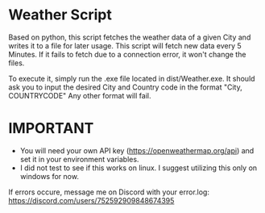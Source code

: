 # Weather Script

Based on python, this script fetches the weather data of a given City and writes it to a file for later usage. 
This script will fetch new data every 5 Minutes. If it fails to fetch due to a connection error, it won't change the files.

To execute it, simply run the .exe file located in dist/Weather.exe. It should ask you to input the desired City and Country code in the format "City, COUNTRYCODE"
Any other format will fail.

# IMPORTANT
- You will need your own API key (https://openweathermap.org/api) and set it in your environment variables.
- I did not test to see if this works on linux. I suggest utilizing this only on windows for now. 

If errors occure, message me on Discord with your error.log:
<https://discord.com/users/752592909848674395>

